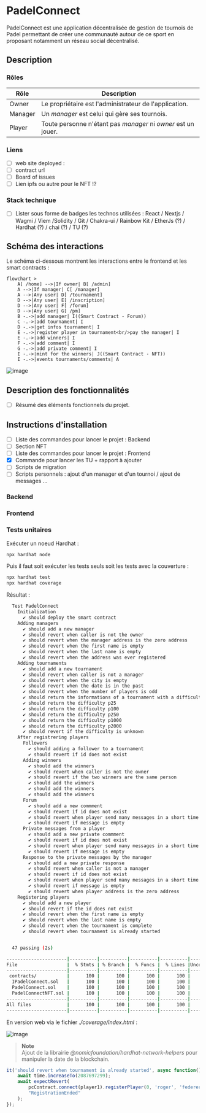 # PadelConnect

PadelConnect est une application décentralisée de gestion de tournois de Padel permettant de créer une communauté autour de ce sport en proposant notamment un réseau social décentralisé.  

## Description

### Rôles
| Rôle | Description |
|----|----|
| Owner | Le propriétaire est l'administrateur de l'application. |
| Manager | Un <i>manager</i> est celui qui gère ses tournois. |
| Player | Toute personne n'étant pas <i>manager</i> ni <i>owner</i> est un jouer. |

### Liens

- [ ] web site deployed : 
- [ ] contract url
- [ ] Board of issues
- [ ] Lien ipfs ou autre pour le NFT !?

### Stack technique

- [ ] Lister sous forme de badges les technos utilisées : React / Nextjs / Wagmi / Viem /Solidity / Git / Chakra-ui / Rainbow Kit / EtherJs (?) / Hardhat (?) / chai (?) / TU (?)

## Schéma des interactions
Le schéma ci-dessous montrent les interactions entre le frontend et les smart contracts :  
```mermaid
flowchart >
    A[ /home] -->|If owner| B[ /admin]
    A -->|If manager| C[ /manager]
    A -->|Any user| D[ /tournament] 
    D -->|Any user| E[ /inscription]
    D -->|Any user| F[ /forum]
    D -->|Any user| G[ /pm]
    B -.->|add manager| I((Smart Contract - Forum))
    C -.->|add tournament| I
    D -.->|get infos tournament| I
    E -.->|register player in tournament<br/>pay the manager| I
    E -.->|add winners| I
    F -.->|add comment| I
    G -.->|add private comment| I
    I -.->|mint for the winners| J((Smart Contract - NFT))
    I -.->|events tournaments/comments| A
```
![image](https://github.com/mickablondo/PadelConnect/assets/36310658/2214d57d-b78b-4f01-93a0-ccec16eb74e1)


## Description des fonctionnalités

- [ ] Résumé des éléments fonctionnels du projet.

## Instructions d'installation

- [ ] Liste des commandes pour lancer le projet : Backend
- [ ] Section NFT
- [ ] Liste des commandes pour lancer le projet : Frontend
- [X] Commande pour lancer les TU + rapport à ajouter
- [ ] Scripts de migration
- [ ] Scripts personnels : ajout d'un manager et d'un tournoi / ajout de messages ...

### Backend
### Frontend
### Tests unitaires
Exécuter un noeud Hardhat : 
```bash
npx hardhat node
```
Puis il faut soit exécuter les tests seuls soit les tests avec la couverture :  
```bash
npx hardhat test  
npx hardhat coverage
```

Résultat :  
```bash
  Test PadelConnect
    Initialization
      ✔ should deploy the smart contract
    Adding managers
      ✔ should add a new manager
      ✔ should revert when caller is not the owner
      ✔ should revert when the manager address is the zero address
      ✔ should revert when the first name is empty
      ✔ should revert when the last name is empty
      ✔ should revert when the address was ever registered
    Adding tournaments
      ✔ should add a new tournament
      ✔ should revert when caller is not a manager
      ✔ should revert when the city is empty
      ✔ should revert when the date is in the past
      ✔ should revert when the number of players is odd
      ✔ should return the informations of a tournament with a difficulty p500
      ✔ should return the difficulty p25
      ✔ should return the difficulty p100
      ✔ should return the difficulty p250
      ✔ should return the difficulty p1000
      ✔ should return the difficulty p2000
      ✔ should revert if the difficulty is unknown
    After registrering players
      Followers
        ✔ should adding a follower to a tournament
        ✔ should revert if id does not exist
      Adding winners
        ✔ should add the winners
        ✔ should revert when caller is not the owner
        ✔ should revert if the two winners are the same person
        ✔ should add the winners
        ✔ should add the winners
        ✔ should add the winners
      Forum
        ✔ should add a new commment
        ✔ should revert if id does not exist
        ✔ should revert when player send many messages in a short time
        ✔ should revert if message is empty
      Private messages from a player
        ✔ should add a new private commment
        ✔ should revert if id does not exist
        ✔ should revert when player send many messages in a short time
        ✔ should revert if message is empty
      Response to the private messages by the manager
        ✔ should add a new private response
        ✔ should revert when caller is not a manager
        ✔ should revert if id does not exist
        ✔ should revert when player send many messages in a short time
        ✔ should revert if message is empty
        ✔ should revert when player address is the zero address
    Registering players
      ✔ should add a new player
      ✔ should revert if the id does not exist
      ✔ should revert when the first name is empty
      ✔ should revert when the last name is empty
      ✔ should revert when the tournament is complete
      ✔ should revert when tournament is already started


  47 passing (2s)

----------------------|----------|----------|----------|----------|----------------|
File                  |  % Stmts | % Branch |  % Funcs |  % Lines |Uncovered Lines |
----------------------|----------|----------|----------|----------|----------------|
 contracts/           |      100 |      100 |      100 |      100 |                |
  IPadelConnect.sol   |      100 |      100 |      100 |      100 |                |
  PadelConnect.sol    |      100 |      100 |      100 |      100 |                |
  PadelConnectNFT.sol |      100 |      100 |      100 |      100 |                |
----------------------|----------|----------|----------|----------|----------------|
All files             |      100 |      100 |      100 |      100 |                |
----------------------|----------|----------|----------|----------|----------------|
```

En version web via le fichier <i>./coverage/index.html</i> :  
  
![image](https://github.com/mickablondo/PadelConnect/assets/36310658/43f9a92e-0d84-4969-8b00-6d874ce8b0be)
  
  
> **Note**  
> Ajout de la librairie <i>@nomicfoundation/hardhat-network-helpers</i> pour manipuler la date de la blockchain.


```js
it('should revert when tournament is already started', async function() {
    await time.increaseTo(2087697299);
    await expectRevert(
        pcContract.connect(player1).registerPlayer(0, 'roger', 'federer'),
        "RegistrationEnded"
    );
});
```
